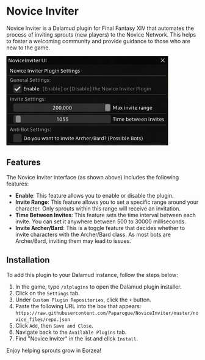 # Novice Inviter

Novice Inviter is a Dalamud plugin for Final Fantasy XIV that automates the process of inviting sprouts (new players) to the Novice Network. This helps to foster a welcoming community and provide guidance to those who are new to the game.

![Novice Inviter Interface](./novice_files/noviceinter.png)

## Features

The Novice Inviter interface (as shown above) includes the following features:

- **Enable**: This feature allows you to enable or disable the plugin.
- **Invite Range**: This feature allows you to set a specific range around your character. Only sprouts within this range will receive an invitation.
- **Time Between Invites**: This feature sets the time interval between each invite. You can set it anywhere between 500 to 30000 milliseconds.
- **Invite Archer/Bard**: This is a toggle feature that decides whether to invite characters with the Archer/Bard class. As most bots are Archer/Bard, inviting them may lead to issues.

## Installation

To add this plugin to your Dalamud instance, follow the steps below:

1. In the game, type `/xlplugins` to open the Dalamud plugin installer.
2. Click on the `Settings` tab.
3. Under `Custom Plugin Repositories`, click the `+` button.
4. Paste the following URL into the box that appears: `https://raw.githubusercontent.com/Paparogue/NoviceInviter/master/novice_files/repo.json`
5. Click `Add`, then `Save and Close`.
6. Navigate back to the `Available Plugins` tab.
7. Find "Novice Inviter" in the list and click `Install`.

Enjoy helping sprouts grow in Eorzea!
